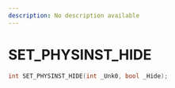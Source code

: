 ```yaml
---
description: No description available 
---
```


# SET_PHYSINST_HIDE

```cpp
int SET_PHYSINST_HIDE(int _Unk0, bool _Hide);
```